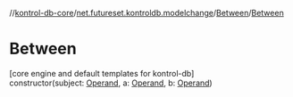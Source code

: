 //[kontrol-db-core](../../../index.md)/[net.futureset.kontroldb.modelchange](../index.md)/[Between](index.md)/[Between](-between.md)

# Between

[core engine and default templates for kontrol-db]\
constructor(subject: [Operand](../-operand/index.md), a: [Operand](../-operand/index.md), b: [Operand](../-operand/index.md))
